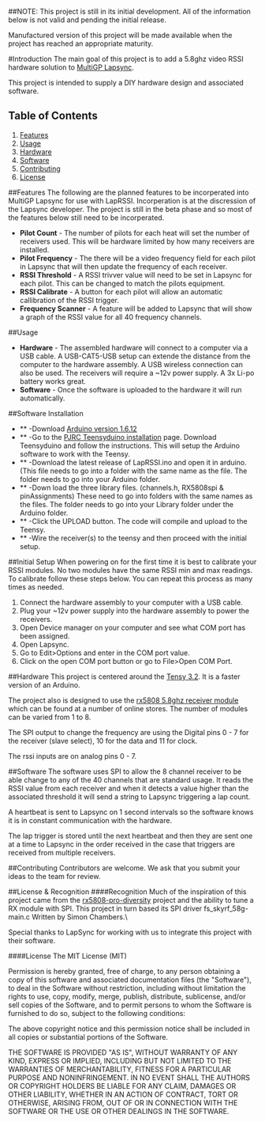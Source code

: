 ##NOTE: This project is still in its initial development. All of the information below is not valid and pending the initial release.

Manufactured version of this project will be made available when the project has reached an appropriate maturity.

#Introduction
The main goal of this project is to add a 5.8ghz video RSSI hardware solution to [MultiGP Lapsync](https://www.facebook.com/groups/FPVRaceTimer/). 

This project is intended to supply a DIY hardware design and associated software. 

## Table of Contents
1. [Features](#features)
2. [Usage](#usage)
3. [Hardware](#hardware)
4. [Software](#software)
5. [Contributing](#contributing)
6. [License](#license)


##Features
The following are the planned features to be incorperated into MultiGP Lapsync for use with LapRSSI. Incorperation is at the discression of the Lapsync developer. The project is still in the beta phase and so most of the features below still need to be incorperated.

- **Pilot Count** - The number of pilots for each heat will set the number of receivers used. This will be hardware limited by how many receivers are installed.
- **Pilot Frequency** - The there will be a video frequency field for each pilot in Lapsync that will then update the frequency of each receiver.
- **RSSI Threshold** - A RSSI trivver value will need to be set in Lapsync for each pilot. This can be changed to match the pilots equipment.
- **RSSI Calibrate** - A button for each pilot will allow an automatic callibration of the RSSI trigger.
- **Frequency Scanner** - A feature will be added to Lapsync that will show a graph of the RSSI value for all 40 frequency channels. 

##Usage

- **Hardware** - The assembled hardware will connect to a computer via a USB cable. A USB-CAT5-USB setup can extende the distance from the computer to the hardware assembly. A USB wireless connection can also be used.
  The receivers will require a ~12v power supply. A 3x Li-po battery works great.
- **Software** - Once the software is uploaded to the hardware it will run automatically.


##Software Installation
- ** -Download [Arduino version 1.6.12](https://www.arduino.cc/en/Main/OldSoftwareReleases#previous)
- ** -Go to the [PJRC Teensyduino installation](http://www.pjrc.com/teensy/td_download.html) page. Download Teensyduino and follow the instructions. This will setup the Arduino software to work with the Teensy.
- ** -Download the latest release of LapRSSI.ino and open it in arduino. (This file needs to go into a folder with the same name as the file. The folder needs to go into your Arduino folder.
- ** -Down load the three library files. (channels.h, RX5808spi & pinAssignments) These need to go into folders with the same names as the files. The folder needs to go into your Library folder under the Arduino folder.
- ** -Click the UPLOAD button. The code will compile and upload to the Teensy.
- ** -Wire the receiver(s) to the teensy and then proceed with the initial setup.


##Initial Setup
When powering on for the first time it is best to calibrate your RSSI modules. No two modules have the same RSSI min and max readings. To calibrate follow these steps below. You can repeat this process as many times as needed.

1. Connect the hardware assembly to your computer with a USB cable.
2. Plug your ~12v power supply into the hardware assembly to power the receivers.
3. Open Device manager on your computer and see what COM port has been assigned.
4. Open Lapsync.
5. Go to Edit>Options and enter in the COM port value.
6. Click on the open COM port button or go to File>Open COM Port.

##Hardware
This project is centered around the [Tensy 3.2](https://www.pjrc.com/store/teensy32.html). It is a faster version of an Arduino.

The project also is designed to use the [rx5808 5.8ghz receiver module](https://www.foxtechfpv.com/product/5.8G%20modules/rx5808/RX5808-Spec-V1.pdf) which can be found at a number of online stores. The number of modules can be varied from 1 to 8.

The SPI output to change the frequency are using the Digital pins 0 - 7 for the receiver (slave select), 10 for the data and 11 for clock.

The rssi inputs are on analog pins 0 - 7.

##Software
The software uses SPI to allow the 8 channel receiver to be able change to any of the 40 channels that are standard usage. It reads the RSSI value from each receiver and when it detects a value higher than the associated threshold it will send a string to Lapsync triggering a lap count.

A heartbeat is sent to Lapsync on 1 second intervals so the software knows it is in constant communication with the hardware.

The lap trigger is stored until the next heartbeat and then they are sent one at a time to Lapsync in the order received in the case that triggers are received from multiple receivers.

##Contributing
Contributors are welcome. We ask that you submit your ideas to the team for review.


##License & Recognition
####Recognition
Much of the inspiration of this project came from the [rx5808-pro-diversity](https://github.com/sheaivey/rx5808-pro-diversity) project and the ability to tune a RX module with SPI. This project in turn based its SPI driver fs_skyrf_58g-main.c Written by Simon Chambers.\

Special thanks to LapSync for working with us to integrate this project with their software.

####License
The MIT License (MIT)

Permission is hereby granted, free of charge, to any person obtaining a copy
of this software and associated documentation files (the "Software"), to deal
in the Software without restriction, including without limitation the rights
to use, copy, modify, merge, publish, distribute, sublicense, and/or sell
copies of the Software, and to permit persons to whom the Software is
furnished to do so, subject to the following conditions:

The above copyright notice and this permission notice shall be included in all
copies or substantial portions of the Software.

THE SOFTWARE IS PROVIDED "AS IS", WITHOUT WARRANTY OF ANY KIND, EXPRESS OR
IMPLIED, INCLUDING BUT NOT LIMITED TO THE WARRANTIES OF MERCHANTABILITY,
FITNESS FOR A PARTICULAR PURPOSE AND NONINFRINGEMENT. IN NO EVENT SHALL THE
AUTHORS OR COPYRIGHT HOLDERS BE LIABLE FOR ANY CLAIM, DAMAGES OR OTHER
LIABILITY, WHETHER IN AN ACTION OF CONTRACT, TORT OR OTHERWISE, ARISING FROM,
OUT OF OR IN CONNECTION WITH THE SOFTWARE OR THE USE OR OTHER DEALINGS IN THE
SOFTWARE.
